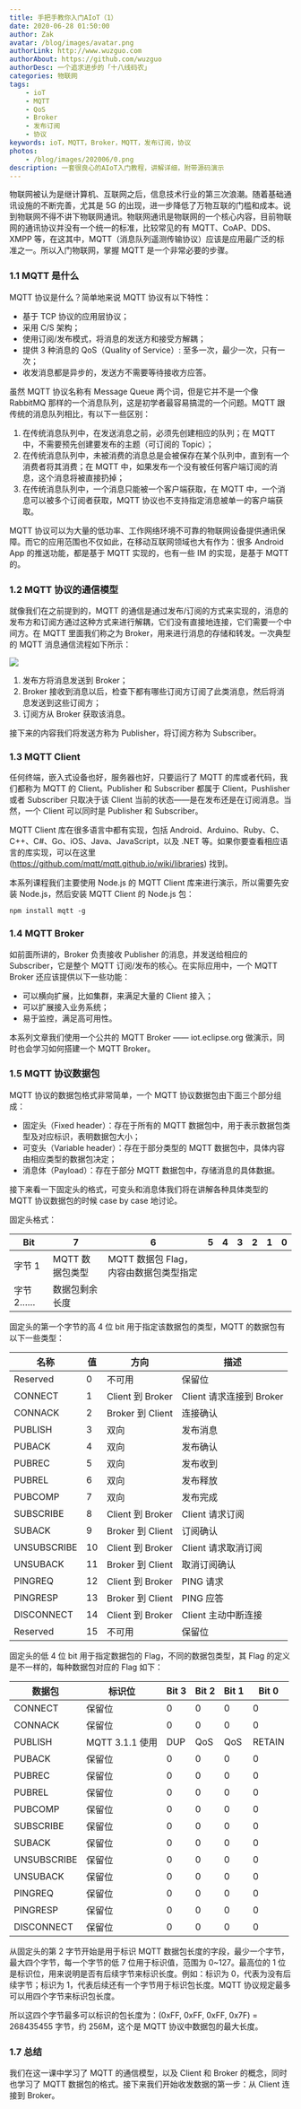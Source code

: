 ```yaml
---
title: 手把手教你入门AIoT（1）
date: 2020-06-28 01:50:00
author: Zak
avatar: /blog/images/avatar.png
authorLink: http://www.wuzguo.com
authorAbout: https://github.com/wuzguo
authorDesc: 一个追求进步的「十八线码农」
categories: 物联网
tags: 
	- ioT
	- MQTT
	- QoS
	- Broker
	- 发布订阅
	- 协议
keywords: ioT，MQTT，Broker，MQTT，发布订阅，协议
photos:
	- /blog/images/202006/0.png
description: 一套很良心的AIoT入门教程，讲解详细，附带源码演示
---
```



​物联网被认为是继计算机、互联网之后，信息技术行业的第三次浪潮。随着基础通讯设施的不断完善，尤其是 5G 的出现，进一步降低了万物互联的门槛和成本。说到物联网不得不讲下物联网通讯。
​物联网通讯是物联网的一个核心内容，目前物联网的通讯协议并没有一个统一的标准，比较常见的有 MQTT、CoAP、DDS、XMPP 等，在这其中，MQTT（消息队列遥测传输协议）应该是应用最广泛的标准之一。
​所以入门物联网，掌握 MQTT 是一个非常必要的步骤。


### 1.1 MQTT 是什么

MQTT 协议是什么？简单地来说 MQTT 协议有以下特性：

- 基于 TCP 协议的应用层协议；
- 采用 C/S 架构；
- 使用订阅/发布模式，将消息的发送方和接受方解耦；
- 提供 3 种消息的 QoS（Quality of Service）: 至多一次，最少一次，只有一次；
- 收发消息都是异步的，发送方不需要等待接收方应答。

虽然 MQTT 协议名称有 Message Queue 两个词，但是它并不是一个像 RabbitMQ 那样的一个消息队列，这是初学者最容易搞混的一个问题。MQTT 跟传统的消息队列相比，有以下一些区别：

1. 在传统消息队列中，在发送消息之前，必须先创建相应的队列；在 MQTT 中，不需要预先创建要发布的主题（可订阅的 Topic）；
2. 在传统消息队列中，未被消费的消息总是会被保存在某个队列中，直到有一个消费者将其消费；在 MQTT 中，如果发布一个没有被任何客户端订阅的消息，这个消息将被直接扔掉；
3. 在传统消息队列中，一个消息只能被一个客户端获取，在 MQTT 中，一个消息可以被多个订阅者获取，MQTT 协议也不支持指定消息被单一的客户端获取。

MQTT 协议可以为大量的低功率、工作网络环境不可靠的物联网设备提供通讯保障。而它的应用范围也不仅如此，在移动互联网领域也大有作为：很多 Android App 的推送功能，都是基于 MQTT 实现的，也有一些 IM 的实现，是基于 MQTT 的。



### 1.2 MQTT 协议的通信模型

就像我们在之前提到的，MQTT 的通信是通过发布/订阅的方式来实现的，消息的发布方和订阅方通过这种方式来进行解耦，它们没有直接地连接，它们需要一个中间方。在 MQTT 里面我们称之为 Broker，用来进行消息的存储和转发。一次典型的 MQTT 消息通信流程如下所示：

![](/blog/images/202006/1.png)

1. 发布方将消息发送到 Broker；
2. Broker 接收到消息以后，检查下都有哪些订阅方订阅了此类消息，然后将消息发送到这些订阅方；
3. 订阅方从 Broker 获取该消息。

接下来的内容我们将发送方称为 Publisher，将订阅方称为 Subscriber。

### 1.3 MQTT Client

任何终端，嵌入式设备也好，服务器也好，只要运行了 MQTT 的库或者代码，我们都称为 MQTT 的 Client。Publisher 和 Subscriber 都属于 Client，Pushlisher 或者 Subscriber 只取决于该 Client 当前的状态——是在发布还是在订阅消息。当然，一个 Client 可以同时是 Publisher 和 Subscriber。



MQTT Client 库在很多语言中都有实现，包括 Android、Arduino、Ruby、C、C++、C#、Go、iOS、Java、JavaScript，以及 .NET 等。如果你要查看相应语言的库实现，可以在这里 (https://github.com/mqtt/mqtt.github.io/wiki/libraries) 找到。

本系列课程我们主要使用 Node.js 的 MQTT Client 库来进行演示，所以需要先安装 Node.js，然后安装 MQTT Client 的 Node.js 包：

```
npm install mqtt -g
```

### 1.4 MQTT Broker

如前面所讲的，Broker 负责接收 Publisher 的消息，并发送给相应的 Subscriber，它是整个 MQTT 订阅/发布的核心。在实际应用中，一个 MQTT Broker 还应该提供以下一些功能：

- 可以横向扩展，比如集群，来满足大量的 Client 接入；
- 可以扩展接入业务系统；
- 易于监控，满足高可用性。



本系列文章我们使用一个公共的 MQTT Broker —— iot.eclipse.org 做演示，同时也会学习如何搭建一个 MQTT Broker。



### 1.5 MQTT 协议数据包

MQTT 协议的数据包格式非常简单，一个 MQTT 协议数据包由下面三个部分组成：

- 固定头（Fixed header）：存在于所有的 MQTT 数据包中，用于表示数据包类型及对应标识，表明数据包大小；
- 可变头（Variable header）：存在于部分类型的 MQTT 数据包中，具体内容由相应类型的数据包决定；
- 消息体（Payload）：存在于部分 MQTT 数据包中，存储消息的具体数据。



接下来看一下固定头的格式，可变头和消息体我们将在讲解各种具体类型的 MQTT 协议数据包的时候 case by case 地讨论。

固定头格式：

| Bit      | 7               | 6                                       | 5    | 4    | 3    | 2    | 1    | 0    |
| -------- | --------------- | --------------------------------------- | ---- | ---- | ---- | ---- | ---- | ---- |
| 字节 1   | MQTT 数据包类型 | MQTT 数据包 Flag， 内容由数据包类型指定 |      |      |      |      |      |      |
| 字节 2…… | 数据包剩余长度  |                                         |      |      |      |      |      |      |

固定头的第一个字节的高 4 位 bit 用于指定该数据包的类型，MQTT 的数据包有以下一些类型：

| 名称        | 值   | 方向             | 描述                     |
| ----------- | ---- | ---------------- | ------------------------ |
| Reserved    | 0    | 不可用           | 保留位                   |
| CONNECT     | 1    | Client 到 Broker | Client 请求连接到 Broker |
| CONNACK     | 2    | Broker 到 Client | 连接确认                 |
| PUBLISH     | 3    | 双向             | 发布消息                 |
| PUBACK      | 4    | 双向             | 发布确认                 |
| PUBREC      | 5    | 双向             | 发布收到                 |
| PUBREL      | 6    | 双向             | 发布释放                 |
| PUBCOMP     | 7    | 双向             | 发布完成                 |
| SUBSCRIBE   | 8    | Client 到 Broker | Client 请求订阅          |
| SUBACK      | 9    | Broker 到 Client | 订阅确认                 |
| UNSUBSCRIBE | 10   | Client 到 Broker | Client 请求取消订阅      |
| UNSUBACK    | 11   | Broker 到 Client | 取消订阅确认             |
| PINGREQ     | 12   | Client 到 Broker | PING 请求                |
| PINGRESP    | 13   | Broker 到 Client | PING 应答                |
| DISCONNECT  | 14   | Client 到 Broker | Client 主动中断连接      |
| Reserved    | 15   | 不可用           | 保留位                   |

固定头的低 4 位 bit 用于指定数据包的 Flag，不同的数据包类型，其 Flag 的定义是不一样的，每种数据包对应的 Flag 如下：

| 数据包      | 标识位          | Bit 3 | Bit 2 | Bit 1 | Bit 0  |
| ----------- | --------------- | ----- | ----- | ----- | ------ |
| CONNECT     | 保留位          | 0     | 0     | 0     | 0      |
| CONNACK     | 保留位          | 0     | 0     | 0     | 0      |
| PUBLISH     | MQTT 3.1.1 使用 | DUP   | QoS   | QoS   | RETAIN |
| PUBACK      | 保留位          | 0     | 0     | 0     | 0      |
| PUBREC      | 保留位          | 0     | 0     | 0     | 0      |
| PUBREL      | 保留位          | 0     | 0     | 0     | 0      |
| PUBCOMP     | 保留位          | 0     | 0     | 0     | 0      |
| SUBSCRIBE   | 保留位          | 0     | 0     | 0     | 0      |
| SUBACK      | 保留位          | 0     | 0     | 0     | 0      |
| UNSUBSCRIBE | 保留位          | 0     | 0     | 0     | 0      |
| UNSUBACK    | 保留位          | 0     | 0     | 0     | 0      |
| PINGREQ     | 保留位          | 0     | 0     | 0     | 0      |
| PINGRESP    | 保留位          | 0     | 0     | 0     | 0      |
| DISCONNECT  | 保留位          | 0     | 0     | 0     | 0      |

从固定头的第 2 字节开始是用于标识 MQTT 数据包长度的字段，最少一个字节，最大四个字节，每一个字节的低 7 位用于标识值，范围为 0~127。最高位的 1 位是标识位，用来说明是否有后续字节来标识长度。例如：标识为 0，代表为没有后续字节；标识为 1，代表后续还有一个字节用于标识包长度。MQTT 协议规定最多可以用四个字节来标识包长度。

所以这四个字节最多可以标识的包长度为：(0xFF, 0xFF, 0xFF, 0x7F) = 268435455 字节，约 256M，这个是 MQTT 协议中数据包的最大长度。

### 1.7 总结

我们在这一课中学习了 MQTT 的通信模型，以及 Client 和 Broker 的概念，同时也学习了 MQTT 数据包的格式。接下来我们开始收发数据的第一步：从 Client 连接到 Broker。